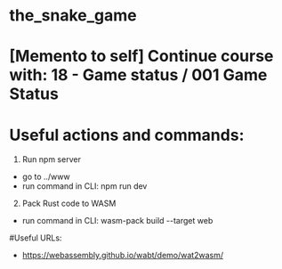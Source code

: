 # the_snake_game

# [Memento to self] Continue course with: 18 - Game status / 001 Game Status

# Useful actions and commands:
1. Run npm server
- go to ../www
- run command in CLI: npm run dev

2. Pack Rust code to WASM
- run command in CLI: wasm-pack build --target web

#Useful URLs:
- https://webassembly.github.io/wabt/demo/wat2wasm/